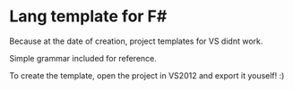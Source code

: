 # Lang template for F#

Because at the date of creation, project templates for VS didnt work.

Simple grammar included for reference.

To create the template, open the project in VS2012 and export it youself! :)
